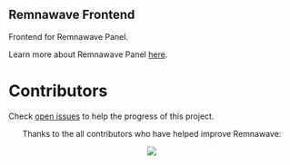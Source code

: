 ## Remnawave Frontend

Frontend for Remnawave Panel.

Learn more about Remnawave Panel [here](https://remna.st/).

# Contributors

Check [open issues](https://github.com/remnawave/panel/issues) to help the progress of this project.

<p align="center">
Thanks to the all contributors who have helped improve Remnawave:
</p>
<p align="center">
<a href="https://github.com/remnawave/frontend/graphs/contributors">
  <img src="https://contrib.rocks/image?repo=remnawave/frontend" />
</a>
</p>
